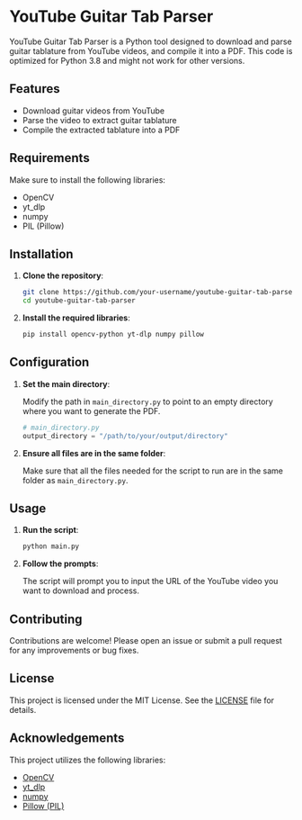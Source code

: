 # YouTube Guitar Tab Parser

YouTube Guitar Tab Parser is a Python tool designed to download and parse guitar tablature from YouTube videos, and compile it into a PDF. This code is optimized for Python 3.8 and might not work for other versions. 

## Features

- Download guitar videos from YouTube
- Parse the video to extract guitar tablature
- Compile the extracted tablature into a PDF

## Requirements

Make sure to install the following libraries:

- OpenCV
- yt_dlp
- numpy
- PIL (Pillow)

## Installation

1. **Clone the repository**:

    ```sh
    git clone https://github.com/your-username/youtube-guitar-tab-parser.git
    cd youtube-guitar-tab-parser
    ```

2. **Install the required libraries**:

    ```sh
    pip install opencv-python yt-dlp numpy pillow
    ```

## Configuration

1. **Set the main directory**:

    Modify the path in `main_directory.py` to point to an empty directory where you want to generate the PDF. 

    ```python
    # main_directory.py
    output_directory = "/path/to/your/output/directory"
    ```

2. **Ensure all files are in the same folder**:

    Make sure that all the files needed for the script to run are in the same folder as `main_directory.py`.

## Usage

1. **Run the script**:

    ```sh
    python main.py
    ```

2. **Follow the prompts**:

    The script will prompt you to input the URL of the YouTube video you want to download and process.

## Contributing

Contributions are welcome! Please open an issue or submit a pull request for any improvements or bug fixes.

## License

This project is licensed under the MIT License. See the [LICENSE](LICENSE) file for details.

## Acknowledgements

This project utilizes the following libraries:

- [OpenCV](https://opencv.org/)
- [yt_dlp](https://github.com/yt-dlp/yt-dlp)
- [numpy](https://numpy.org/)
- [Pillow (PIL)](https://python-pillow.org/)
